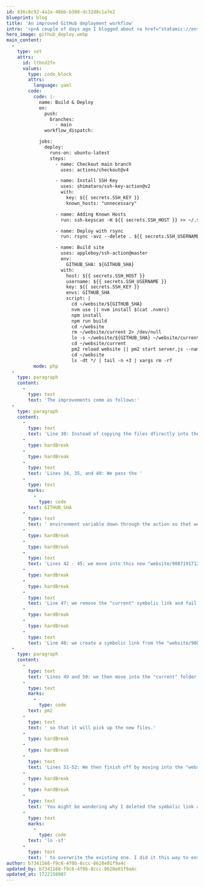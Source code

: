 ```yaml
---
id: 836c8c92-4a2a-48bb-b308-dc32d8c1a7e2
blueprint: blog
title: 'An improved GitHub deployment workflow'
intro: '<p>A couple of days ago I blogged about <a href="statamic://entry::91a03b3c-8b61-4905-b826-9f6d73b95f5c">how to deploy SvelteKit websites to a digital ocean droplet</a>. Near the end of that post I offered a github workflow file but noted that it was basic and could be improved. Well here it is...</p>'
hero_image: github_deploy.webp
main_content:
  -
    type: set
    attrs:
      id: lthnd2fn
      values:
        type: code_block
        attrs:
          language: yaml
        code:
          code: |-
            name: Build & Deploy
            on:
              push:
                branches:
                  - main
              workflow_dispatch:

            jobs:
              deploy:
                runs-on: ubuntu-latest
                steps:
                  - name: Checkout main branch
                    uses: actions/checkout@v4

                  - name: Install SSH Key
                    uses: shimataro/ssh-key-action@v2
                    with:
                      key: ${{ secrets.SSH_KEY }}
                      known_hosts: "unnecessary"

                  - name: Adding Known Hosts
                    run: ssh-keyscan -H ${{ secrets.SSH_HOST }} >> ~/.ssh/known_hosts

                  - name: Deploy with rsync
                    run: rsync -avz --delete . ${{ secrets.SSH_USERNAME }}@${{ secrets.SSH_HOST }}:website/${GITHUB_SHA}

                  - name: Build site
                    uses: appleboy/ssh-action@master
                    env:
                      GITHUB_SHA: ${GITHUB_SHA}
                    with:
                      host: ${{ secrets.SSH_HOST }}
                      username: ${{ secrets.SSH_USERNAME }}
                      key: ${{ secrets.SSH_KEY }}
                      envs: GITHUB_SHA
                      script: |
                        cd ~/website/${GITHUB_SHA}
                        nvm use || nvm install $(cat .nvmrc)
                        npm install
                        npm run build
                        cd ~/website
                        rm ~/website/current 2> /dev/null
                        ln -s ~/website/${GITHUB_SHA} ~/website/current
                        cd ~/website/current
                        pm2 reload website || pm2 start server.js --name website
                        cd ~/website
                        ls -dt */ | tail -n +3 | xargs rm -rf
          mode: php
  -
    type: paragraph
    content:
      -
        type: text
        text: 'The improvements come as follows:'
  -
    type: paragraph
    content:
      -
        type: text
        text: 'Line 30: Instead of copying the files dfirectly into the "website" folder, we now copy them into a folder inside of the website folder that is named with the commit hash id e.g. "website/9087191712783b40dc975c2f646d7c377ca98b51"'
      -
        type: hardBreak
      -
        type: hardBreak
      -
        type: text
        text: 'Lines 34, 35, and 40: We pass the '
      -
        type: text
        marks:
          -
            type: code
        text: GITHUB_SHA
      -
        type: text
        text: ' environment variable down through the action so that we can use it in our script on the server.'
      -
        type: hardBreak
      -
        type: hardBreak
      -
        type: text
        text: 'Lines 42 - 45: we move into this new "website/9087191712783b40dc975c2f646d7c377ca98b51" folder and do our build inside there instead of directly inside the website folder.'
      -
        type: hardBreak
      -
        type: hardBreak
      -
        type: text
        text: 'Line 47: we remove the "current" symbolic link and fail silently if it couldn''t be removed due to it not existing (which, will be the case the first time).'
      -
        type: hardBreak
      -
        type: hardBreak
      -
        type: text
        text: 'Line 48: we create a symbolic link from the "website/9087191712783b40dc975c2f646d7c377ca98b51" folder to "website/current".'
  -
    type: paragraph
    content:
      -
        type: text
        text: 'Lines 49 and 50: we then move into the "current" folder (which is really just the "website/9087191712783b40dc975c2f646d7c377ca98b51" folder) and then reload '
      -
        type: text
        marks:
          -
            type: code
        text: pm2
      -
        type: text
        text: ' so that it will pick up the new files.'
      -
        type: hardBreak
      -
        type: hardBreak
      -
        type: text
        text: 'Lines 51-52: We then finish off by moving into the "website" directory, listing the files in time order and removing anything that is not in the most recent "3" files. This should leave behind the "current" symbolic link, the folder that has the latest files in it and a folder with the previous version in, just in case you need to rollback quickly by deleting the symbolic link and adding a new one to the old folder.'
      -
        type: hardBreak
      -
        type: hardBreak
      -
        type: text
        text: 'You might be wondering why I deleted the symbolic link and then made a new one instead of just using '
      -
        type: text
        marks:
          -
            type: code
        text: 'ln -sf'
      -
        type: text
        text: ' to overwrite the existing one. I did it this way to ensure the created at timestamp is "now" otherwise the "current" folder might end up being deleted by that final line which would result in the website going offline.'
author: b7341168-f9c6-4f0b-8ccc-8628e01f9a4c
updated_by: b7341168-f9c6-4f0b-8ccc-8628e01f9a4c
updated_at: 1722150907
---
```

